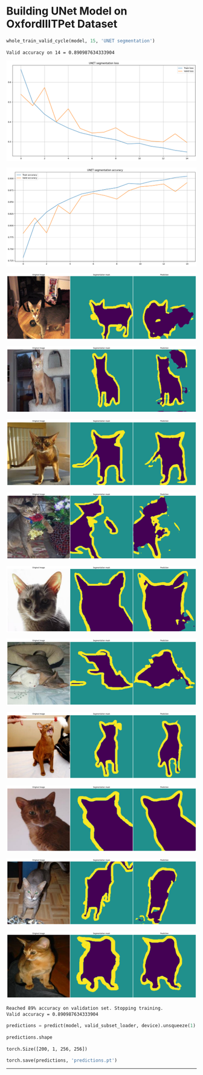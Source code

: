 # Building UNet Model on OxfordIIITPet Dataset



```python
whole_train_valid_cycle(model, 15, 'UNET segmentation')
```

    Valid accuracy on 14 = 0.890987634333904



    
![png](README_files/README_22_1.png)
    



    
![png](README_files/README_22_2.png)
    



    
![png](README_files/README_22_3.png)
    



    
![png](README_files/README_22_4.png)
    



    
![png](README_files/README_22_5.png)
    



    
![png](README_files/README_22_6.png)
    



    
![png](README_files/README_22_7.png)
    



    
![png](README_files/README_22_8.png)
    



    
![png](README_files/README_22_9.png)
    



    
![png](README_files/README_22_10.png)
    



    
![png](README_files/README_22_11.png)
    



    
![png](README_files/README_22_12.png)
    


    Reached 89% accuracy on validation set. Stopping training.
    Valid accuracy = 0.890987634333904



```python
predictions = predict(model, valid_subset_loader, device).unsqueeze(1).to(torch.uint8)
```


```python
predictions.shape
```




    torch.Size([200, 1, 256, 256])




```python
torch.save(predictions, 'predictions.pt')
```

____
